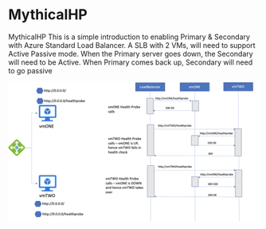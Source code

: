 # MythicalHP
MythicalHP
This is a simple introduction to enabling Primary & Secondary with Azure Standard Load Balancer. A SLB with 2 VMs, will need to support Active Passive mode. When the Primary server goes down, the Secondary will need to be Active. When Primary comes back up, Secondary will need to go passive

![Image description](./MythicalHP.png)


